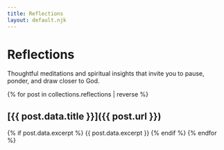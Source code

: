 ```yaml
---
title: Reflections
layout: default.njk
---
```


# Reflections

Thoughtful meditations and spiritual insights that invite you to pause, ponder, and draw closer to God.

{% for post in collections.reflections | reverse %}

## [{{ post.data.title }}]({{ post.url }})

{% if post.data.excerpt %}
{{ post.data.excerpt }}
{% endif %}
{% endfor %}
